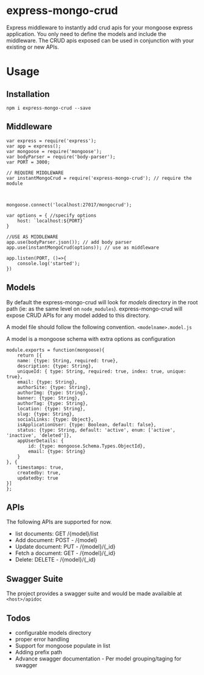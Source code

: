 # express-mongo-crud
Express middleware to instantly add crud apis for your mongoose express application. You only need to define the models and include the middleware. The CRUD apis exposed can be used in conjunction with your existing or new APIs.

# Usage

## Installation

`npm i express-mongo-crud --save`

## Middleware


```
var express = require('express');
var app = express();
var mongoose = require('mongoose');
var bodyParser = require('body-parser');
var PORT = 3000;

// REQUIRE MIDDLEWARE
var instantMongoCrud = require('express-mongo-crud'); // require the module



mongoose.connect('localhost:27017/mongocrud');

var options = { //specify options
	host: `localhost:${PORT}`
}

//USE AS MIDDLEWARE
app.use(bodyParser.json()); // add body parser
app.use(instantMongoCrud(options)); // use as middleware

app.listen(PORT, ()=>{
	console.log('started');
})
```

## Models

By default the express-mongo-crud will look for *models* directory in the root path (ie: as the same level on `node_modules`). express-mongo-crud will expose CRUD APIs for any model added to this directory. 

A model file should follow the following convention. 
`<modelname>.model.js`

A model is a mongoose schema with extra options as configuration

```
module.exports = function(mongoose){
    return [{
    name: {type: String, required: true},
    description: {type: String},
    uniqueId: { type: String, required: true, index: true, unique: true},
    email: {type: String},
    authorSite: {type: String},
    authorImg: {type: String},
    banner: {type: String},
    authorTag: {type: String},
    location: {type: String},
    slug: {type: String},
    socialLinks: {type: Object},
    isApplicationUser: {type: Boolean, default: false},
    status: {type: String, default: 'active', enum: ['active', 'inactive', 'deleted']},
    appUserDetails: {
        id: {type: mongoose.Schema.Types.ObjectId},
        email: {type: String}
    }
}, {
    timestamps: true,
    createdby: true,
    updatedby: true
}]
};
```


## APIs
The following APIs are supported for now.
 - list documents: GET /{model}/list
 - Add document: POST - /{model} 
 - Update document: PUT - /{model}/{_id} 
 - Fetch a document: GET - /{model}/{_id} 
 - Delete: DELETE - /{model}/{_id} 
 
## Swagger Suite
 The project provides a swagger suite and would be made availaible at `<host>/apidoc`
 
## Todos
- configurable models directory
- proper error handling
- Support for mongoose populate in list
- Adding prefix path
- Advance swagger documentation - Per model grouping/taging for swagger
 
 
